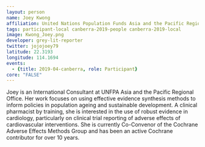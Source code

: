 ```yaml
---
layout: person
name: Joey Kwong
affiliation: United Nations Population Funds Asia and the Pacific Regional Office
tags: participant-local canberra-2019-people canberra-2019-local
image: Kwong_Joey.png
developer: grey-lit-reporter
twitter: jojojoey79
latitude: 22.3193
longitude: 114.1694
events:
  - {title: 2019-04-canberra, role: Participant}
core: "FALSE"
---
```

Joey is an International Consultant at UNFPA Asia and the Pacific Regional Office. Her work focuses on using effective evidence synthesis methods to inform policies in population ageing and sustainable development. A clinical pharmacist by training, she is interested in the use of robust evidence in cardiology, particularly on clinical trial reporting of adverse effects of cardiovascular interventions. She is currently Co-Convenor of the Cochrane Adverse Effects Methods Group and has been an active Cochrane contributor for over 10 years.
